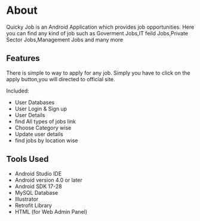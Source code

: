 
# About
Quicky Job is an Android Application which provides job opportunities. Here you can find any kind of job such as Goverment Jobs,IT feild Jobs,Private Sector Jobs,Management Jobs and many more


## Features

There is simple to way to apply for any job. Simply you have to click on the apply button,you will directed to official site.

Included:

- User Databases
- User Login & Sign up
- User Details
- find All types of jobs link
- Choose Category wise 
- Update user details
- find jobs by location wise
## Tools Used
- Android Studio IDE
- Android version 4.0 or later
- Android SDK 17-28
- MySQL Database
- Illustrator
- Retrofit Library
- HTML (for Web Admin Panel)

